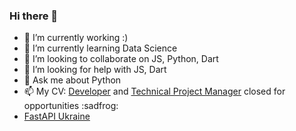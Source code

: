 ### Hi there 👋

- 🔭 I’m currently working :)
- 🌱 I’m currently learning Data Science
- 👯 I’m looking to collaborate on JS, Python, Dart
- 🤔 I’m looking for help with JS, Dart
- 💬 Ask me about Python
- 📫 My CV: [Developer](https://github.com/dagolub/cv/blob/master/Dmitriy_Golub_Python_Developer.pdf) and [Technical Project Manager](https://github.com/dagolub/cv/blob/master/Dmitriy_Golub_Senior_Technical_Project_Manager.pdf) closed for opportunities :sadfrog:
- [FastAPI Ukraine](https://t.me/joinchat/Sm67C-oCMEw4MWUy)
